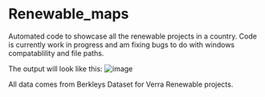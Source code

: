 # Renewable_maps
Automated code to showcase all the renewable projects in a country.  Code is currently work in progress and am fixing bugs to do with windows compatablility and file paths.

The output will look like this:
![image](https://github.com/HumzahAliQazilbash/Renewable_maps/assets/152615068/dcebe9b6-ee98-494e-b523-172a663d5a9f)

All data comes from Berkleys Dataset for Verra Renewable projects.
